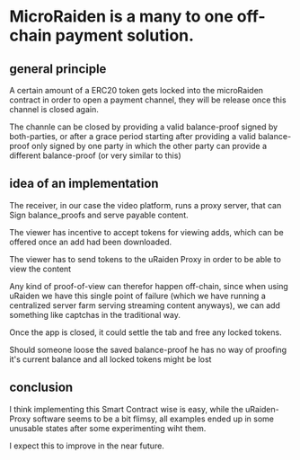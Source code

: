 # MicroRaiden is a many to one off-chain payment solution.

## general principle

A certain amount of a ERC20 token gets locked into the microRaiden contract in order to open a payment channel,
they will be release once this channel is closed again.

The channle can be closed by providing a valid balance-proof signed by both-parties,
or after a grace period starting after providing a valid balance-proof only signed by one party
in which the other party can provide a different balance-proof 
(or very similar to this)


## idea of an implementation

The receiver, in our case the video platform, runs a proxy server,
that can Sign balance_proofs and serve payable content.

The viewer has incentive to accept tokens for viewing adds, which can be offered
once an add had been downloaded.

The viewer has to send tokens to the uRaiden Proxy in order to be able to view the content

Any kind of proof-of-view can therefor happen off-chain,
since when using uRaiden we have this single point of failure
(which we have running a centralized server farm serving streaming content anyways),
we can add something like captchas in the traditional way.


Once the app is closed, it could settle the tab and free any locked tokens.

Should someone loose the saved balance-proof he has no way of proofing it's current balance
and all locked tokens might be lost


## conclusion

I think implementing this Smart Contract wise is easy,
while the uRaiden-Proxy software seems to be a bit flimsy,
all examples ended up in some unusable states after some experimenting wiht them.

I expect this to improve in the near future.
